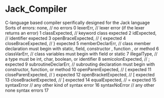 # Jack_Compiler
C-language based compiler sperifically designed for the Jack language
Sorts of errors:
        none,					// no errors 0 
	lexerErr,			// lexer error (if the lexer returns an error) 1
	classExpected,			// keyword class expected 2
	idExpected,			// identifier expected 3
	openBraceExpected,		// { expected 4
	closeBraceExpected,		// } expected 5
	memberDeclarErr,		// class member declaration must begin with static, field, constructor , function , or method 6
	classVarErr,			// class variables must begin with field or static 7
	illegalType,			// a type must be int, char, boolean, or identifier 8
	semicolonExpected,		// ; expected 9
	subroutineDeclarErr,	// subrouting declaration must begin with constructor, function, or method 10
	openParenExpected,		// ( expected 11
	closeParenExpected,		// ) expected 12
        openBracketExpected,	// [ expected 13
	closeBracketExpected,	// ] expected 14
	equalExpected,			// = expected 15
	syntaxError				// any other kind of syntax error 16
  syntaxNoError     // any other none syntax errors 17
